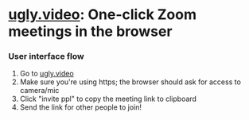 # [ugly.video](https://ugly.video/): One-click Zoom meetings in the browser

### User interface flow
1. Go to [ugly.video](https://ugly.video/)
2. Make sure you're using https; the browser should ask for access to camera/mic
3. Click "invite ppl" to copy the meeting link to clipboard
4. Send the link for other people to join!


